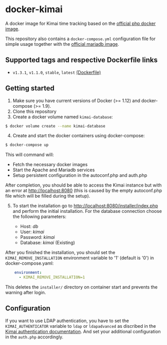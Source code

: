 # docker-kimai

A docker image for Kimai time tracking based on the [official php docker image](https://hub.docker.com/_/php/).

This repository also contains a `docker-compose.yml` configuration file for simple usage together with the [official mariadb image](https://hub.docker.com/_/mariadb/).

## Supported tags and respective Dockerfile links

* `v1.3.1`, `v1.1.0`, `stable`, `latest` [(Dockerfile)](https://github.com/RalfHerzog/docker-kimai/blob/master/Dockerfile)

## Getting started

1. Make sure you have current versions of Docker (>= 1.12) and docker-compose (>= 1.9).
2. Clone this repository
3. Create a docker volume named `kimai-database`:

  ```bash
  $ docker volume create --name kimai-database
  ```

4. Create and start the docker containers using docker-compose:

  ```bash
  $ docker-compose up
  ```

  This will command will:

  * Fetch the necessary docker images
  * Start the Apache and Mariadb services
  * Setup persistent configuration in the autoconf.php and auth.php

After completion, you should be able to access the Kimai instance but with an error at [http://localhost:8080](http://localhost:8080) (this is caused by the empty autoconf.php file which will be filled during the setup).

5. To start the installation go to [http://localhost:8080/installer/index.php](http://localhost:8080/installer/index.php) and perform the initial installation. For the database connection choose the following parameters:

    * Host: *db*
    * User: *kimai*
    * Password: *kimai*
    * Database: *kimai* (Existing)

After you finished the installation, you should set the `KIMAI_REMOVE_INSTALLATION` environment variable to '1' (default is '0') in docker-compose.yaml:

```yaml
    environment:
      - KIMAI_REMOVE_INSTALLATION=1
```

This deletes the `installer/` directory on container start and prevents the warning after login.

## Configuration

If you want to use LDAP authentication, you have to set the `KIMAI_AUTHENTICATOR` variable to `ldap` or `ldapadvanced` as discribed in the [Kimai authentication documentation](http://www.kimai.org/documentation/administrator/authenticator.html). And set your additional configuration in the `auth.php` accordingly.
